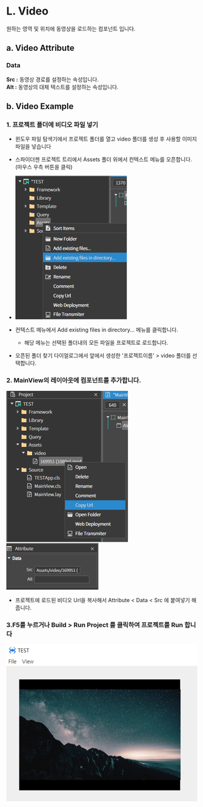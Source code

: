 
# L. Video
원하는 영역 및 위치에 동영상을 로드하는 컴포넌트 입니다.
## a. Video Attribute
### **Data**<br>
**Src :**  동영상 경로를 설정하는 속성입니다.<br>
**Alt :**   동영상의 대체 텍스트를 설정하는 속성입니다.

## b. Video Example

### 1. 프로젝트 폴더에 비디오 파일 넣기

  * 윈도우 파일 탐색기에서 프로젝트 폴더를 열고 video 폴더를 생성 후 사용할 이미지 파일을 넣습니다<br>

 *  스파이더젠 프로젝트 트리에서 Assets 폴더 위에서 컨텍스트 메뉴를 오픈합니다.(마우스 우측 버튼을 클릭)<br>

 * <img src="./img/img1.png"><br>

 * 컨텍스트 메뉴에서 Add existing files in directory... 메뉴를 클릭합니다. 
   *  해당 메뉴는 선택된 폴더내의 모든 파일을 프로젝트로 로드합니다.
   
* 오픈된 폴더 찾기 다이얼로그에서 앞에서 생성한 '프로젝트이름' > video 폴더를 선택합니다.



### 2. MainView의 레이아웃에 컴포넌트를 추가합니다.<br>


 <img src="./img/video2.png" >

 <br>
 <img src="./img/video3.png" >

* 프로젝트에 로드된 비디오 Url을 복사해서 Attribute < Data < Src 에 붙여넣기 해줍니다.
 


### 3.F5를 누르거나 Build > Run Project 를 클릭하여 프로젝트를 Run 합니다

 <img src="./img/video1.png" ><br>